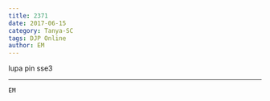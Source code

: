 ```yaml
---
title: 2371
date: 2017-06-15
category: Tanya-SC
tags: DJP Online
author: EM
---
```


lupa pin sse3

---



`EM`
